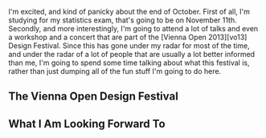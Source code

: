 I'm excited, and kind of panicky about the end of October. First of all, I'm studying for my statistics exam, that's going to be on November 11th. Secondly, and more interestingly, I'm going to attend a lot of talks and even a workshop and a concert that are part of the [Vienna Open 2013][vo13] Design Festival. Since this has gone under my radar for most of the time, and under the radar of a lot of people that are usually a lot better informed than me, I'm going to spend some time talking about what this festival is, rather than just dumping all of the fun stuff I'm going to do here.

## The Vienna Open Design Festival

## What I Am Looking Forward To